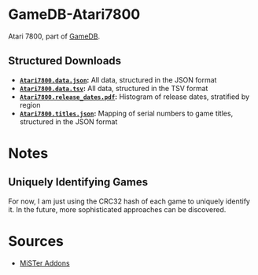 # GameDB-Atari7800
Atari 7800, part of [GameDB](https://github.com/niemasd/GameDB).

## Structured Downloads
* **[`Atari7800.data.json`](https://github.com/niemasd/GameDB-Atari7800/releases/latest/download/Atari7800.data.json):** All data, structured in the JSON format
* **[`Atari7800.data.tsv`](https://github.com/niemasd/GameDB-Atari7800/releases/latest/download/Atari7800.data.tsv):** All data, structured in the TSV format
* **[`Atari7800.release_dates.pdf`](https://github.com/niemasd/GameDB-Atari7800/releases/latest/download/Atari7800.release_dates.pdf):** Histogram of release dates, stratified by region
* **[`Atari7800.titles.json`](https://github.com/niemasd/GameDB-Atari7800/releases/latest/download/Atari7800.titles.json):** Mapping of serial numbers to game titles, structured in the JSON format

# Notes

## Uniquely Identifying Games

For now, I am just using the CRC32 hash of each game to uniquely identify it. In the future, more sophisticated approaches can be discovered.

# Sources

* [MiSTer Addons](https://misteraddons.com/)
